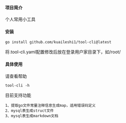 #### 项目简介
个人常用小工具

#### 安装
```
go install github.com/kuaileshi1/tool-cli@latest
```
将.tool-cli.yaml配置修改后放在登录用户家目录下，如/root/

#### 具体使用
请查看帮助
```
tool-cli -h
```
目前支持功能
```text
1、提取go文件常量注释信息生成map，适用错误码定义
2、mysql表生成struct文件
3、mysql表生成markdown文档
```
